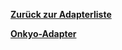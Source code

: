 [**Zurück zur Adapterliste**](/adapterref/adapterliste.md)

[**Onkyo-Adapter**](/adapterref/docs/iobroker.onkyo/de/README.md)